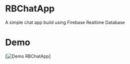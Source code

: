 # RBChatApp
A simple chat app build using Firebase Realtime Database

# Demo

[![Demo RBChatApp](https://i.imgur.com/I2rJEUS.gif)]
